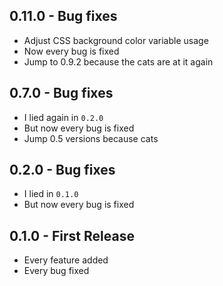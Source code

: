 ## 0.11.0 - Bug fixes
* Adjust CSS background color variable usage
* Now every bug is fixed
* Jump to 0.9.2 because the cats are at it again

## 0.7.0 - Bug fixes
* I lied again in `0.2.0`
* But now every bug is fixed
* Jump 0.5 versions because cats

## 0.2.0 - Bug fixes
* I lied in `0.1.0`
* But now every bug is fixed

## 0.1.0 - First Release
* Every feature added
* Every bug fixed
